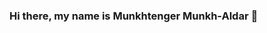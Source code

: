 ### Hi there, my name is Munkhtenger Munkh-Aldar 👋

<!--
**Munkhtenger19/Munkhtenger19** is a ✨ _special_ ✨ repository because its `README.md` (this file) appears on your GitHub profile.

Here are some ideas to get you started:

- 🔭 I’m currently a Computer Science BSc student in my 2nd year.
- 👯 I’m looking for an internship related to software development.
- 📫 How to reach me: munkhtenger.aldar@gmail.com
-->
